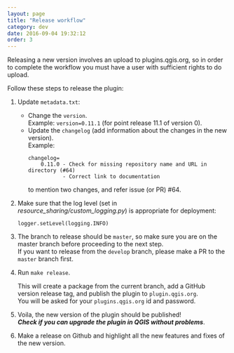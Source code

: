 ```yaml
---
layout: page
title: "Release workflow"
category: dev
date: 2016-09-04 19:32:12
order: 3
---
```


Releasing a new version involves an upload to plugins.qgis.org, so in order
to complete the workflow you must have a user with sufficient rights to do
upload.

Follow these steps to release the plugin:

1. Update `metadata.txt`:
   * Change the `version`.  
     Example: ```version=0.11.1``` (for point release 11.1 of version 0).
   * Update the `changelog` (add information about the changes in the new
     version).  
     Example:
     ```
     changelog=
         0.11.0 - Check for missing repository name and URL in directory (#64)
                - Correct link to documentation
     ```
     to mention two changes, and refer issue (or PR) #64.
2. Make sure that the log level (set in *resource_sharing/custom_logging.py*)
   is appropriate for deployment:

   ```logger.setLevel(logging.INFO)```

3. The branch to release should be `master`, so make sure you are on the
   master branch before proceeding to the next step.  
   If you want to release from the `develop` branch, please make a PR
   to the `master` branch first.
4. Run ```make release```.

   This will create a package from the current branch,
   add a GitHub version release tag, and publish the plugin to
   ``plugin.qgis.org``.  
   You will be asked for your ``plugins.qgis.org`` id and password.   
5. Voila, the new version of the plugin should be published!  
   ***Check if you can upgrade the plugin in QGIS without problems***.
6. Make a release on Github and highlight all the new features and fixes of
   the new version.
